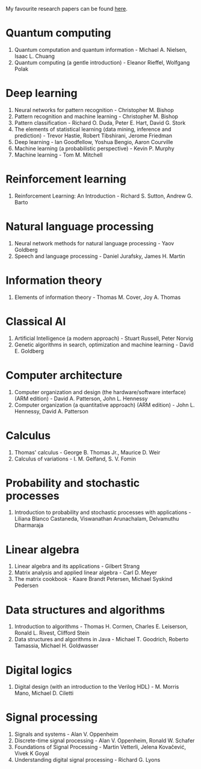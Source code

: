 My favourite research papers can be found [here](https://github.com/mayank31398/Papers-I-have-read).

# Quantum computing
1. Quantum computation and quantum information - Michael A. Nielsen, Isaac L. Chuang
1. Quantum computing (a gentle introduction) - Eleanor Rieffel, Wolfgang Polak

# Deep learning
1. Neural networks for pattern recognition - Christopher M. Bishop
1. Pattern recognition and machine learning - Christopher M. Bishop
1. Pattern classification - Richard O. Duda, Peter E. Hart, David G. Stork
1. The elements of statistical learning (data mining, inference and prediction) - Trevor Hastie, Robert Tibshirani, Jerome Friedman
1. Deep learning - Ian Goodfellow, Yoshua Bengio, Aaron Courville
1. Machine learning (a probabilistic perspective) - Kevin P. Murphy
1. Machine learning - Tom M. Mitchell

# Reinforcement learning
1. Reinforcement Learning: An Introduction - Richard S. Sutton, Andrew G. Barto

# Natural language processing
1. Neural network methods for natural language processing - Yaov Goldberg
1. Speech and language processing - Daniel Jurafsky, James H. Martin

# Information theory
1. Elements of information theory - Thomas M. Cover, Joy A. Thomas

# Classical AI
1. Artificial Intelligence (a modern approach) - Stuart Russell, Peter Norvig
1. Genetic algorithms in search, optimization and machine learning - David E. Goldberg

# Computer architecture
1. Computer organization and design (the hardware/software interface) (ARM edition) - David A. Patterson, John L. Hennessy
1. Computer organization (a quantitative approach) (ARM edition) - John L. Hennessy, David A. Patterson

# Calculus
1. Thomas' calculus - George B. Thomas Jr., Maurice D. Weir
1. Calculus of variations - I. M. Gelfand, S. V. Fomin

# Probability and stochastic processes
1. Introduction to probability and stochastic processes with applications - Liliana Blanco Castaneda, Viswanathan Arunachalam, Delvamuthu Dharmaraja

# Linear algebra
1. Linear algebra and its applications - Gilbert Strang
1. Matrix analysis and applied linear algebra - Carl D. Meyer
1. The matrix cookbook - Kaare Brandt Petersen, Michael Syskind Pedersen

# Data structures and algorithms
1. Introduction to algorithms - Thomas H. Cormen, Charles E. Leiserson, Ronald L. Rivest, Clifford Stein
1. Data structures and algorithms in Java - Michael T. Goodrich, Roberto Tamassia, Michael H. Goldwasser

# Digital logics
1. Digital design (with an introduction to the Verilog HDL) - M. Morris Mano, Michael D. Ciletti

# Signal processing
1. Signals and systems - Alan V. Oppenheim
1. Discrete-time signal processing - Alan V. Oppenheim, Ronald W. Schafer
1. Foundations of Signal Processing - Martin Vetterli, Jelena Kovačević, Vivek K Goyal
1. Understanding digital signal processing - Richard G. Lyons